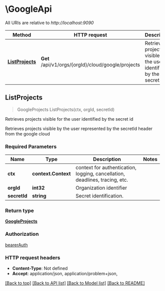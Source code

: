 # \GoogleApi

All URIs are relative to *http://localhost:9090*

Method | HTTP request | Description
------------- | ------------- | -------------
[**ListProjects**](GoogleApi.md#ListProjects) | **Get** /api/v1/orgs/{orgId}/cloud/google/projects | Retrieves projects visible for the user identified by the secret id



## ListProjects

> GoogleProjects ListProjects(ctx, orgId, secretId)

Retrieves projects visible for the user identified by the secret id

Retrieves projects visible by the user represented by the secretId header from the google cloud

### Required Parameters


Name | Type | Description  | Notes
------------- | ------------- | ------------- | -------------
**ctx** | **context.Context** | context for authentication, logging, cancellation, deadlines, tracing, etc.
**orgId** | **int32**| Organization identifier | 
**secretId** | **string**| Secret identification. | 

### Return type

[**GoogleProjects**](GoogleProjects.md)

### Authorization

[bearerAuth](../README.md#bearerAuth)

### HTTP request headers

- **Content-Type**: Not defined
- **Accept**: application/json, application/problem+json, 

[[Back to top]](#) [[Back to API list]](../README.md#documentation-for-api-endpoints)
[[Back to Model list]](../README.md#documentation-for-models)
[[Back to README]](../README.md)

